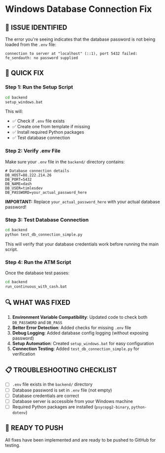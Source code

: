 # Windows Database Connection Fix

## 🎯 ISSUE IDENTIFIED
The error you're seeing indicates that the database password is not being loaded from the `.env` file:

```
connection to server at "localhost" (::1), port 5432 failed: fe_sendauth: no password supplied
```

## 🔧 QUICK FIX

### Step 1: Run the Setup Script
```cmd
cd backend
setup_windows.bat
```

This will:
- ✅ Check if `.env` file exists
- ✅ Create one from template if missing
- ✅ Install required Python packages
- ✅ Test database connection

### Step 2: Verify .env File
Make sure your `.env` file in the `backend/` directory contains:

```env
# Database connection details
DB_HOST=88.222.214.26
DB_PORT=5432
DB_NAME=dash
DB_USER=timlesdev
DB_PASSWORD=your_actual_password_here
```

**IMPORTANT:** Replace `your_actual_password_here` with your actual database password!

### Step 3: Test Database Connection
```cmd
cd backend
python test_db_connection_simple.py
```

This will verify that your database credentials work before running the main script.

### Step 4: Run the ATM Script
Once the database test passes:
```cmd
cd backend
run_continuous_with_cash.bat
```

## 🔍 WHAT WAS FIXED

1. **Environment Variable Compatibility**: Updated code to check both `DB_PASSWORD` and `DB_PASS`
2. **Better Error Detection**: Added checks for missing `.env` file
3. **Debug Logging**: Added database config logging (without exposing password)
4. **Setup Automation**: Created `setup_windows.bat` for easy configuration
5. **Connection Testing**: Added `test_db_connection_simple.py` for verification

## 📋 TROUBLESHOOTING CHECKLIST

- [ ] `.env` file exists in the `backend/` directory
- [ ] Database password is set in `.env` file (not empty)
- [ ] Database credentials are correct
- [ ] Database server is accessible from your Windows machine
- [ ] Required Python packages are installed (`psycopg2-binary`, `python-dotenv`)

## 🚀 READY TO PUSH

All fixes have been implemented and are ready to be pushed to GitHub for testing.
